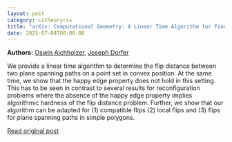 ```yaml
---
layout: post
category: cstheoryrss
title: "arXiv: Computational Geometry: A Linear Time Algorithm for Finding Minimum Flip Sequences between Plane"
date: 2025-07-04T00:00:00
---
```


**Authors:** [Oswin Aichholzer](https://dblp.uni-trier.de/search?q=Oswin+Aichholzer), [Joseph Dorfer](https://dblp.uni-trier.de/search?q=Joseph+Dorfer)

We provide a linear time algorithm to determine the flip distance between two
plane spanning paths on a point set in convex position. At the same time, we
show that the happy edge property does not hold in this setting. This has to be
seen in contrast to several results for reconfiguration problems where the
absence of the happy edge property implies algorithmic hardness of the flip
distance problem. Further, we show that our algorithm can be adapted for (1)
compatible flips (2) local flips and (3) flips for plane spanning paths in
simple polygons.

[Read original post](http://arxiv.org/abs/2507.02740v1)
